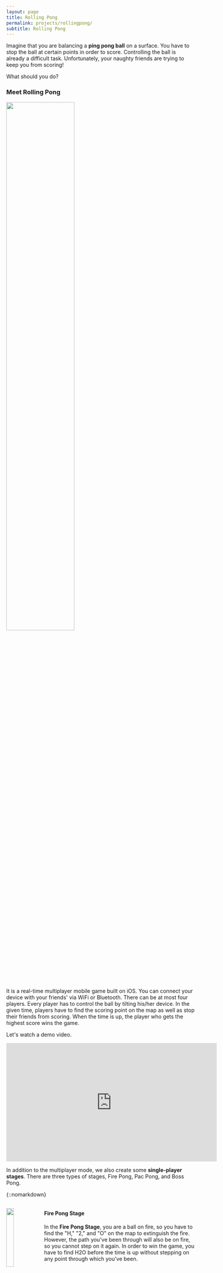 ```yaml
---
layout: page
title: Rolling Pong
permalink: projects/rollingpong/
subtitle: Rolling Pong
---
```


Imagine that you are balancing a **ping pong ball** on a surface. 
You have to stop the ball at certain points in order to score.
Controlling the ball is already a difficult task.
Unfortunately, your naughty friends are trying to keep you from scoring!

What should you do?

### Meet Rolling Pong

<img width="60%" src="/assets/img/rollingpong/rollingpong.png">

It is a real-time multiplayer mobile game built on iOS. You can connect your device with your friends' via WiFi or Bluetooth. There can be at most four players.
Every player has to control the ball by tilting his/her device. In the given time, players have to find the scoring point on the map as well as stop their friends from scoring. 
When the time is up, the player who gets the highest score wins the game.

Let's watch a demo video.

<iframe width="560" height="315" src="https://www.youtube.com/embed/HF_a7jmzgYc" frameborder="0" allowfullscreen></iframe>

In addition to the multiplayer mode, we also create some **single-player stages**.
There are three types of stages, Fire Pong, Pac Pong, and Boss Pong.

{::nomarkdown} 
<div style="overflow: auto;">
    <p><img style="float: left;" width="20%" src="/assets/img/rollingpong/firepong.png"></p>
    <h4>Fire Pong Stage</h4>
    <p>In the <strong>Fire Pong Stage</strong>, you are a ball on fire, so you have to find the "H," "2," and "O" on the map to extinguish the fire. However, the path you've been through will also be on fire, so you cannot step on it again. In order to win the game, you have to find H2O before the time is up without stepping on any point through which you've been.</p>
</div>

<div style="overflow: auto;">
    <img style="float: left;" width="20%" src="/assets/img/rollingpong/pacpong.png">
    <h4>Pac Pong Stage</h4>
    <p>The <strong>Pac Pong Stage</strong> is just like the rolling-pong version of Pac Man. You have to collect all the stars on the map without being caught by the ghosts to win the stage.</p>
</div>

<div style="overflow: auto;">
    <img style="float: left;" width="20%" src="/assets/img/rollingpong/bosspong.png">
    <h4>Boss Pong Stage</h4>
    <p>In the <strong>Boss Pong Stage</strong> you are fighting against an artificial intelligent player. Defeat the AI to win this stage!</p>
</div>
{:/}

### Technical Issues

- This game is powered by [SpriteKit Framework](https://developer.apple.com/reference/spritekit) of iOS, and the code was written in Objective-C.
- It can connect to players' Facebook accounts.
- We built a cloud database on [Parse](https://parse.com/).
- Since it is a real-time game, the data transmission between devices must be extremely fast. Thus, we developed self-made protocols and data packets to meet this demand.
- The AI Pong can predict the optimal path so that it can pass through the obstacles.

<img style="float: right;" width="60px" src="/assets/img/rollingpong/bitmap.png">

- The maps are created using a technique called **bitmap transformation**. We generate an image, and each pixel on the image represents a particular item that will be placed on the map. We use different colors for computers to distinguish among various kinds of items. (Like the figure on the right.)

### Authors

Developers: Hao-Wei Luan, Ting-Wei Su, and Hsiang-Hua Hsieh

Art Designer: Chih-Mei, Wang

